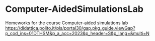 # Computer-AidedSimulationsLab
Homeworks for the course Computer-aided simulations lab <br>
https://didattica.polito.it/pls/portal30/gap.pkg_guide.viewGap?p_cod_ins=01DTHSM&p_a_acc=2023&p_header=S&p_lang=&multi=N
